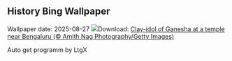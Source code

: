 ## History Bing Wallpaper
Wallpaper date: 2025-08-27
![](https://www.bing.com/th?id=OHR.ClayGanesha_EN-IN3970807588_UHD.jpg&w=1000)Download: [Clay-idol of Ganesha at a temple near Bengaluru (© Amith Nag Photography/Getty Images)](https://www.bing.com/th?id=OHR.ClayGanesha_EN-IN3970807588_UHD.jpg)

Auto get programm by LtgX

